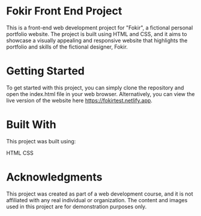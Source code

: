# Fokir Front End Project
This is a front-end web development project for "Fokir", a fictional personal portfolio website. The project is built using HTML and CSS, and it aims to showcase a visually appealing and responsive website that highlights the portfolio and skills of the fictional designer, Fokir.

# Getting Started
To get started with this project, you can simply clone the repository and open the index.html file in your web browser. Alternatively, you can view the live version of the website here https://fokirtest.netlify.app.

# Built With
This project was built using:

HTML
CSS

# Acknowledgments
This project was created as part of a web development course, and it is not affiliated with any real individual or organization. The content and images used in this project are for demonstration purposes only.
